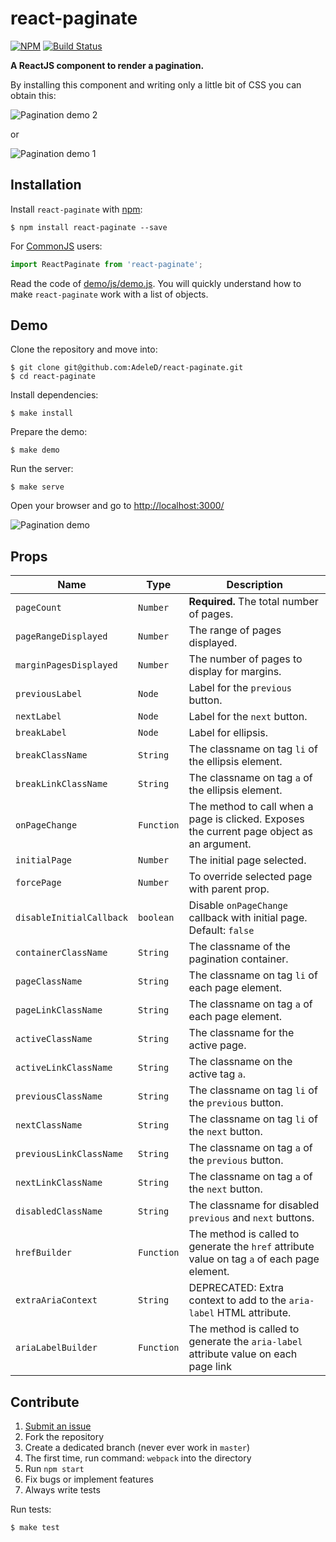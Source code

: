 # react-paginate

[![NPM](https://nodei.co/npm/react-paginate.png?downloads=true)](https://nodei.co/npm/react-paginate/)
[![Build Status](https://travis-ci.org/AdeleD/react-paginate.svg?branch=master)](https://travis-ci.org/AdeleD/react-paginate)

**A ReactJS component to render a pagination.**

By installing this component and writing only a little bit of CSS you can obtain this:

<img src="https://cloud.githubusercontent.com/assets/2084833/24840237/7accb75a-1d1e-11e7-9abb-818431398b91.png" alt="Pagination demo 2" />

or

<img src="https://cloud.githubusercontent.com/assets/2084833/24840230/594e4ea4-1d1e-11e7-8b34-bde943b4793d.png" alt="Pagination demo 1" />

## Installation

Install `react-paginate` with [npm](https://www.npmjs.com/):

```
$ npm install react-paginate --save
```

For [CommonJS](http://wiki.commonjs.org/wiki/CommonJS) users:

```javascript
import ReactPaginate from 'react-paginate';
```

Read the code of [demo/js/demo.js][1]. You will quickly understand
how to make `react-paginate` work with a list of objects.

## Demo

Clone the repository and move into:

```console
$ git clone git@github.com:AdeleD/react-paginate.git
$ cd react-paginate
```

Install dependencies:

```console
$ make install
```

Prepare the demo:

```console
$ make demo
```

Run the server:

```console
$ make serve
```

Open your browser and go to [http://localhost:3000/](http://localhost:3000/)

<img src="https://cloud.githubusercontent.com/assets/2084833/24840241/7c95b7b2-1d1e-11e7-97e3-83b9c7a1f832.gif" alt="Pagination demo" />

## Props

| Name                     | Type       | Description                                                                                  |
| ------------------------ | ---------- | -------------------------------------------------------------------------------------------- |
| `pageCount`              | `Number`   | **Required.** The total number of pages.                                                     |
| `pageRangeDisplayed`     | `Number`   | The range of pages displayed.                                                  |
| `marginPagesDisplayed`   | `Number`   | The number of pages to display for margins.                                    |
| `previousLabel`          | `Node`     | Label for the `previous` button.                                                             |
| `nextLabel`              | `Node`     | Label for the `next` button.                                                                 |
| `breakLabel`             | `Node`     | Label for ellipsis.                                                                          |
| `breakClassName`         | `String`   | The classname on tag `li` of the ellipsis element.                                           |
| `breakLinkClassName`     | `String`   | The classname on tag `a` of the ellipsis element.                                            |
| `onPageChange`           | `Function` | The method to call when a page is clicked. Exposes the current page object as an argument.   |
| `initialPage`            | `Number`   | The initial page selected.                                                                   |
| `forcePage`              | `Number`   | To override selected page with parent prop.                                                  |
| `disableInitialCallback` | `boolean`  | Disable `onPageChange` callback with initial page. Default: `false`                          |
| `containerClassName`     | `String`   | The classname of the pagination container.                                                   |
| `pageClassName`          | `String`   | The classname on tag `li` of each page element.                                              |
| `pageLinkClassName`      | `String`   | The classname on tag `a` of each page element.                                               |
| `activeClassName`        | `String`   | The classname for the active page.                                                           |
| `activeLinkClassName`    | `String`   | The classname on the active tag `a`.                                                         |
| `previousClassName`      | `String`   | The classname on tag `li` of the `previous` button.                                          |
| `nextClassName`          | `String`   | The classname on tag `li` of the `next` button.                                              |
| `previousLinkClassName`  | `String`   | The classname on tag `a` of the `previous` button.                                           |
| `nextLinkClassName`      | `String`   | The classname on tag `a` of the `next` button.                                               |
| `disabledClassName`      | `String`   | The classname for disabled `previous` and `next` buttons.                                    |
| `hrefBuilder`            | `Function` | The method is called to generate the `href` attribute value on tag `a` of each page element. |
| `extraAriaContext`       | `String`   | DEPRECATED: Extra context to add to the `aria-label` HTML attribute.                         |
| `ariaLabelBuilder`       | `Function` | The method is called to generate the `aria-label` attribute value on each page link          |

## Contribute

1. [Submit an issue](https://github.com/AdeleD/react-paginate/issues)
2. Fork the repository
3. Create a dedicated branch (never ever work in `master`)
4. The first time, run command: `webpack` into the directory
5. Run `npm start`
6. Fix bugs or implement features
7. Always write tests

Run tests:

```console
$ make test
```

[1]: https://github.com/AdeleD/react-paginate/blob/master/demo/js/demo.js

